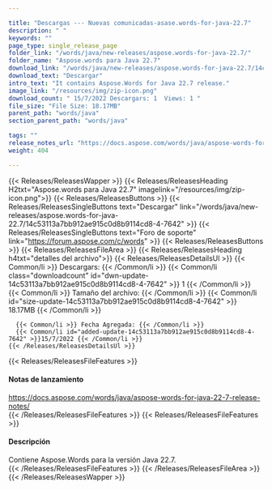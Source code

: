 ```yaml
---

title: "Descargas --- Nuevas comunicadas-asase.words-for-java-22.7"
description: " "
keywords: ""
page_type: single_release_page
folder_link: "/words/java/new-releases/aspose.words-for-java-22.7/"
folder_name: "Aspose.words para Java 22.7"
download_link: "/words/java/new-releases/aspose.words-for-java-22.7/14c53113a7bb912ae915c0d8b9114cd8-4-7642"
download_text: "Descargar"
intro_text: "It contains Aspose.Words for Java 22.7 release."
image_link: "/resources/img/zip-icon.png"
download_count: " 15/7/2022 Descargars: 1  Views: 1 "
file_size: "File Size: 18.17MB"
parent_path: "words/java"
section_parent_path: "words/java"

tags: ""
release_notes_url: "https://docs.aspose.com/words/java/aspose-words-for-java-22-7-release-notes/"
weight: 404

---
```


{{< Releases/ReleasesWapper >}}
  {{< Releases/ReleasesHeading H2txt="Aspose.words para Java 22.7" imagelink="/resources/img/zip-icon.png">}}
  {{< Releases/ReleasesButtons >}}
    {{< Releases/ReleasesSingleButtons text="Descargar" link="/words/java/new-releases/aspose.words-for-java-22.7/14c53113a7bb912ae915c0d8b9114cd8-4-7642" >}}
    {{< Releases/ReleasesSingleButtons text="Foro de soporte" link="https://forum.aspose.com/c/words" >}}
  {{< Releases/ReleasesButtons >}}
  {{< Releases/ReleasesFileArea >}}
    {{< Releases/ReleasesHeading h4txt="detalles del archivo">}}
    {{< Releases/ReleasesDetailsUl >}}
      {{< Common/li >}} Descargars: {{< /Common/li >}}
      {{< Common/li class="downloadcount" id="dwn-update-14c53113a7bb912ae915c0d8b9114cd8-4-7642" >}} 1 {{< /Common/li >}}
      {{< Common/li >}} Tamaño del archivo: {{< /Common/li >}}
      {{< Common/li id="size-update-14c53113a7bb912ae915c0d8b9114cd8-4-7642" >}} 18.17MB {{< /Common/li >}}

      {{< Common/li >}} Fecha Agregada: {{< /Common/li >}}
      {{< Common/li id="added-update-14c53113a7bb912ae915c0d8b9114cd8-4-7642" >}}15/7/2022 {{< /Common/li >}}
    {{< /Releases/ReleasesDetailsUl >}}

  {{< Releases/ReleasesFileFeatures >}}
      <h4>Notas de lanzamiento</h4><div><a href='https://docs.aspose.com/words/java/aspose-words-for-java-22-7-release-notes/'>https://docs.aspose.com/words/java/aspose-words-for-java-22-7-release-notes/</a></div>
  {{< /Releases/ReleasesFileFeatures >}}
  {{< Releases/ReleasesFileFeatures >}}
      <h4>Descripción</h4><div class="HTMLDescription">Contiene Aspose.Words para la versión Java 22.7.</div>
  {{< /Releases/ReleasesFileFeatures >}}
 {{< /Releases/ReleasesFileArea >}}
{{< /Releases/ReleasesWapper >}}


